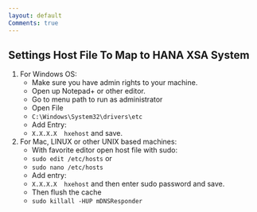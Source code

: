 ```yaml
---
layout: default
Comments: true
---
```


## Settings Host File To Map to HANA XSA System

1. For Windows OS:
     - Make sure you have admin rights to your machine.
     - Open up Notepad+ or other editor.
     - Go to menu path to run as administrator
     - Open File 
     - ```C:\Windows\System32\drivers\etc```
     - Add Entry:
     - ```X.X.X.X  hxehost``` and save.
2. For Mac, LINUX or other UNIX based machines:
     - With favorite editor open host file with sudo:
     - ```sudo edit /etc/hosts```
     or
     - ```sudo nano /etc/hosts```
     - Add entry:
     - ```X.X.X.X  hxehost``` and then enter sudo password and save.
     - Then flush the cache
     - ```sudo killall -HUP mDNSResponder```
  
